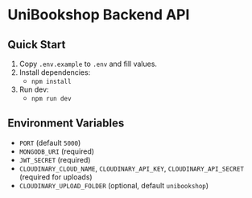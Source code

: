 # UniBookshop Backend API

## Quick Start
1. Copy `.env.example` to `.env` and fill values.
2. Install dependencies:
   - `npm install`
3. Run dev:
   - `npm run dev`

## Environment Variables
- `PORT` (default `5000`)
- `MONGODB_URI` (required)
- `JWT_SECRET` (required)
- `CLOUDINARY_CLOUD_NAME`, `CLOUDINARY_API_KEY`, `CLOUDINARY_API_SECRET` (required for uploads)
- `CLOUDINARY_UPLOAD_FOLDER` (optional, default `unibookshop`)